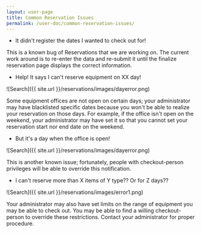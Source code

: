 ```yaml
---
layout: user-page
title: Common Reservation Issues
permalink: /user-doc/common-reservation-issues/
---
```

* It didn't register the dates I wanted to check out for!

This is a known bug of Reservations that we are working on. The current work around is to re-enter the data and re-submit it until the finalize reservation page displays the correct information.

* Help! It says I can't reserve equipment on XX day!

![Search]({{ site.url }}/reservations/images/dayerror.png)

Some equipment offices are not open on certain days; your administrator may have blacklisted specific dates because you won't be able to realize your reservation on those days. For example, if the office isn't open on the weekend, your administrator may have set it so that you cannot set your reservation start nor end date on the weekend.

* But it's a day when the office is open!

![Search]({{ site.url }}/reservations/images/dayerror.png)

This is another known issue; fortunately, people with checkout-person privileges will be able to override this notification.

* I can't reserve more than X items of Y type?? Or for Z days??

![Search]({{ site.url }}/reservations/images/error1.png)

Your administrator may also have set limits on the range of equipment you may be able to check out. You may be able to find a willing checkout-person to override these restrictions. Contact your administrator for proper procedure.
